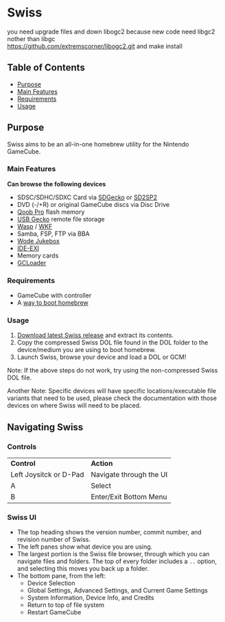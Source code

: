 # Swiss
you need upgrade files   and down libogc2  because new code need libgc2 nother than libgc  
https://github.com/extremscorner/libogc2.git
and make install
## Table of Contents
- [Purpose](#purpose)
 - [Main Features](#main-features)
 - [Requirements](#requirements)
 - [Usage](#usage)

## Purpose
Swiss aims to be an all-in-one homebrew utility for the Nintendo GameCube.

### Main Features
**Can browse the following devices**
- SDSC/SDHC/SDXC Card via [SDGecko](https://www.gc-forever.com/wiki/index.php?title=SDGecko) or [SD2SP2](https://github.com/citrus3000psi/SD2SP2)
- DVD (-/+R) or original GameCube discs via Disc Drive
- [Qoob Pro](https://www.gc-forever.com/wiki/index.php?title=Qoob) flash memory
- [USB Gecko](https://www.gc-forever.com/wiki/index.php?title=USBGecko) remote file storage
- [Wasp](https://www.gc-forever.com/wiki/index.php?title=WASP_Fusion) / [WKF](https://www.gc-forever.com/wiki/index.php?title=Wiikey_Fusion)
- Samba, FSP, FTP via BBA
- [Wode Jukebox](https://www.gc-forever.com/wiki/index.php?title=Wii_Optical_Drive_Emulator)
- [IDE-EXI](https://www.gc-forever.com/wiki/index.php?title=Ide-exi)
- Memory cards
- [GCLoader](https://shop.dansprojects.com/gc-loader.html)

### Requirements
- GameCube with controller
- A [way to boot homebrew](https://gc-forever.com/wiki/index.php?title=Booting_Homebrew)

### Usage
1. [Download latest Swiss release](https://github.com/emukidid/swiss-gc/releases) and extract its contents.
2. Copy the compressed Swiss DOL file found in the DOL folder to the device/medium you are using to boot homebrew.
3. Launch Swiss, browse your device and load a DOL or GCM!

Note: If the above steps do not work, try using the non-compressed Swiss DOL file.

Another Note: Specific devices will have specific locations/executable file variants that need to be used, please check the documentation with those devices on where Swiss will need to be placed.

## Navigating Swiss
### Controls
<table>
    <tr style="font-weight:bold">
        <td>Control</td>
        <td>Action</td>
    </tr>
    <tr>
        <td>Left Joysitck or D-Pad</td>
        <td>Navigate through the UI</td>
    </tr>
    <tr>
        <td>A</td>
        <td>Select</td>
    </tr>
    <tr>
        <td>B</td>
        <td>Enter/Exit Bottom Menu</td>
    </tr>
</table>

### Swiss UI
- The top heading shows the version number, commit number, and revision number of Swiss.
- The left panes show what device you are using.
- The largest portion is the Swiss file browser, through which you can navigate files and folders. The top of every folder includes a `..` option, and selecting this moves you back up a folder.
- The bottom pane, from the left:
    - Device Selection
    - Global Settings, Advanced Settings, and Current Game Settings
    - System Information, Device Info, and Credits
    - Return to top of file system
    - Restart GameCube
